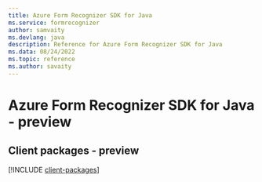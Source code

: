```yaml
---
title: Azure Form Recognizer SDK for Java
ms.service: formrecognizer
author: samvaity
ms.devlang: java
description: Reference for Azure Form Recognizer SDK for Java
ms.data: 08/24/2022
ms.topic: reference
ms.author: savaity
---
```

# Azure Form Recognizer SDK for Java - preview

## Client packages - preview
[!INCLUDE [client-packages](form-recognizer-client-index.md)]